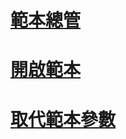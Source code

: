 # [範本總管](template-explorer.md)
# [開啟範本](open-a-template.md)
# [取代範本參數](replace-template-parameters.md)

